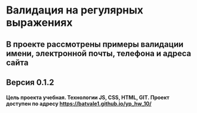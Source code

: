 # Валидация на регулярных выражениях
## В проекте рассмотрены примеры валидации имени, электронной почты, телефона и адреса сайта
## Версия 0.1.2 
#### Цель проекта учебная. Технологии JS, CSS, HTML, GIT. Проект доступен по адресу https://batvale1.github.io/yp_hw_10/
